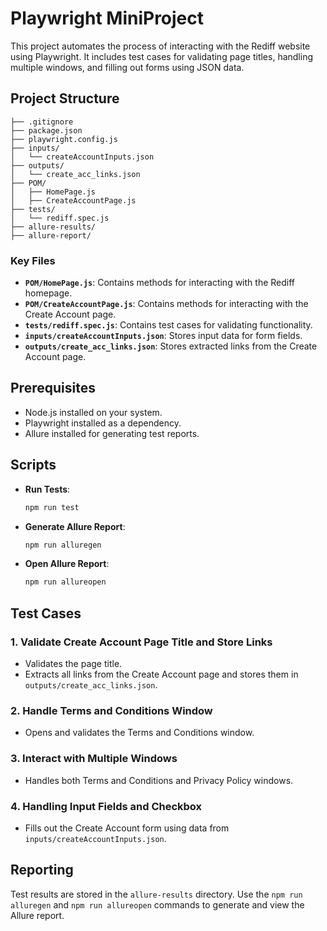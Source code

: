 # Playwright MiniProject

This project automates the process of interacting with the Rediff website using Playwright. It includes test cases for validating page titles, handling multiple windows, and filling out forms using JSON data.

## Project Structure

```
├── .gitignore
├── package.json
├── playwright.config.js
├── inputs/
│   └── createAccountInputs.json
├── outputs/
│   └── create_acc_links.json
├── POM/
│   ├── HomePage.js
│   ├── CreateAccountPage.js
├── tests/
│   └── rediff.spec.js
├── allure-results/
├── allure-report/
```

### Key Files

- **`POM/HomePage.js`**: Contains methods for interacting with the Rediff homepage.
- **`POM/CreateAccountPage.js`**: Contains methods for interacting with the Create Account page.
- **`tests/rediff.spec.js`**: Contains test cases for validating functionality.
- **`inputs/createAccountInputs.json`**: Stores input data for form fields.
- **`outputs/create_acc_links.json`**: Stores extracted links from the Create Account page.

## Prerequisites

- Node.js installed on your system.
- Playwright installed as a dependency.
- Allure installed for generating test reports.


## Scripts

- **Run Tests**:
  ```bash
  npm run test
  ```

- **Generate Allure Report**:
  ```bash
  npm run alluregen
  ```

- **Open Allure Report**:
  ```bash
  npm run allureopen
  ```

## Test Cases

### 1. Validate Create Account Page Title and Store Links
- Validates the page title.
- Extracts all links from the Create Account page and stores them in `outputs/create_acc_links.json`.

### 2. Handle Terms and Conditions Window
- Opens and validates the Terms and Conditions window.

### 3. Interact with Multiple Windows
- Handles both Terms and Conditions and Privacy Policy windows.

### 4. Handling Input Fields and Checkbox
- Fills out the Create Account form using data from `inputs/createAccountInputs.json`.

## Reporting

Test results are stored in the `allure-results` directory. Use the `npm run alluregen` and `npm run allureopen` commands to generate and view the Allure report.


